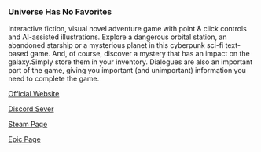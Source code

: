 ### Universe Has No Favorites
Interactive fiction, visual novel adventure game with point & click controls and AI-assisted illustrations. Explore a dangerous orbital station, an abandoned starship or a mysterious planet in this cyberpunk sci-fi text-based game. And, of course, discover a mystery that has an impact on the galaxy.Simply store them in your inventory. Dialogues are also an important part of the game, giving you important (and unimportant) information you need to complete the game.

[Official Website](https://www.dsisoftworks.com/)

[Discord Sever](https://discord.gg/bEs5vMEdu4)

[Steam Page](https://store.steampowered.com/app/2625600/Universe_Has_No_Favorites/)

[Epic Page](https://store.epicgames.com/en-US/p/universe-has-no-favorites-dd2b5c)